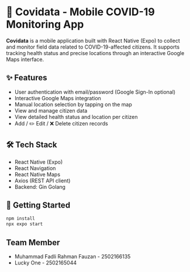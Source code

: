 # 📱 Covidata - Mobile COVID-19 Monitoring App

**Covidata** is a mobile application built with React Native (Expo) to collect and monitor field data related to COVID-19-affected citizens. It supports tracking health status and precise locations through an interactive Google Maps interface.

## ✨ Features

* User authentication with email/password (Google Sign-In optional)
* Interactive Google Maps integration
* Manual location selection by tapping on the map
* View and manage citizen data
* View detailed health status and location per citizen
* Add / ✏️ Edit / ❌ Delete citizen records

## 🛠️ Tech Stack

* React Native (Expo)
* React Navigation
* React Native Maps
* Axios (REST API client)
* Backend: Gin Golang

## 🚀 Getting Started

```bash
npm install
npx expo start
```
## Team Member

* Muhammad Fadli Rahman Fauzan - 2502166135
* Lucky One - 2502165044